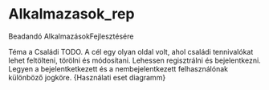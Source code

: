 # Alkalmazasok_rep
Beadandó AlkalmazásokFejlesztésére

Téma a Családi TODO. A cél egy olyan oldal volt, ahol családi tennivalókat lehet feltölteni, törölni és módosítani.
Lehessen regisztrálni és bejelentkezni. Legyen a bejelentketkezett és a nembejelentkezett felhasználónak különböző jogköre.
 {Használati eset diagramm}
